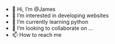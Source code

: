 - 👋 Hi, I’m @James
- 👀 I’m interested in developing websites
- 🌱 I’m currently learning python
- 💞️ I’m looking to collaborate on ...
- 📫 How to reach me 

<!---
James-1520/James-1520 is a ✨ special ✨ repository because its `README.md` (this file) appears on your GitHub profile.
You can click the Preview link to take a look at your changes.
--->
